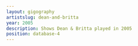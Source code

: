 ```yaml
---
layout: gigography
artistslug: dean-and-britta
year: 2005
description: Shows Dean & Britta played in 2005
position: database-4
---
```

